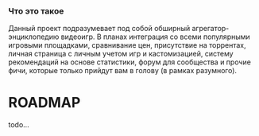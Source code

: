 ### Что это такое

Данный проект подразумевает под собой обширный агрегатор-энциклопедию видеоигр. В планах интеграция со всеми популярными игровыми площадками, сравнивание цен, присутствие на торрентах, личная страница с личным учетом игр и кастомизацией, систему рекомендаций на основе статистики, форум для сообщества и прочие фичи, которые только прийдут вам в голову (в рамках разумного). 

# ROADMAP

todo...
